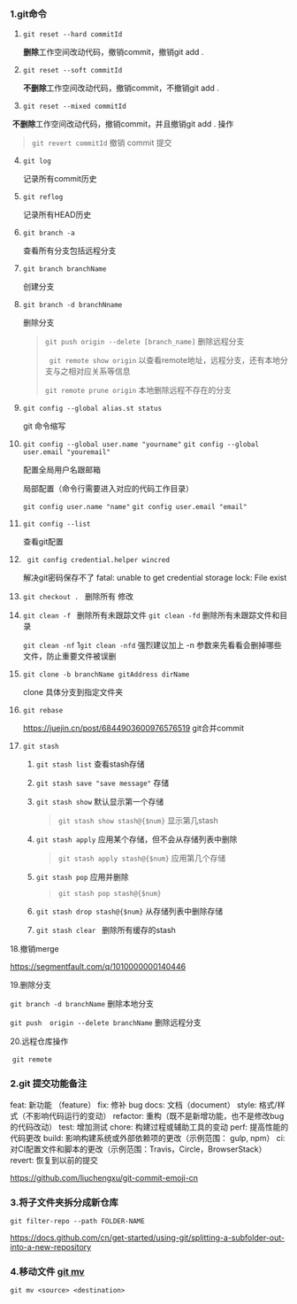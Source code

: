 ### 1.git命令

1. `git reset --hard commitId ` 

   **删除**工作空间改动代码，撤销commit，撤销git add .

2. `git reset --soft commitId`  

   **不删除**工作空间改动代码，撤销commit，不撤销git add . 

3. `git reset --mixed commitId`

​       **不删除**工作空间改动代码，撤销commit，并且撤销git add . 操作

> `git revert commitId` 撤销 commit 提交

4. `git log` 

    记录所有commit历史

5. `git reflog`  

    记录所有HEAD历史

6. `git branch -a` 

   查看所有分支包括远程分支

7. `git branch branchName`

   创建分支

8. `git branch -d branchNname`

   删除分支

   > `git push origin --delete [branch_name]` 删除远程分支
   >
   > ` git remote show origin` 以查看remote地址，远程分支，还有本地分支与之相对应关系等信息
   >
   > `git remote prune origin`  本地删除远程不存在的分支

9. `git config --global alias.st status`

   git 命令缩写

10. `git config --global user.name "yourname"`  `git config --global user.email "youremail"` 

     配置全局用户名跟邮箱

    局部配置（命令行需要进入对应的代码工作目录）

    `git config user.name "name"`  `git config user.email "email"`

11. `git config --list`

    查看git配置

12. ` git config credential.helper wincred`

    解决git密码保存不了 fatal: unable to get credential storage lock: File exist

13. `git checkout . ` 删除所有 修改

14. `git clean -f ` 删除所有未跟踪文件  `git clean -fd` 删除所有未跟踪文件和目录

     `git clean -nf` 1`git clean -nfd`  强烈建议加上 -n 参数来先看看会删掉哪些文件，防止重要文件被误删
    
15. `git clone -b branchName gitAddress dirName`

     clone 具体分支到指定文件夹
    
16. `git rebase `

     https://juejin.cn/post/6844903600976576519 git合并commit
    
17. `git stash`

     1. `git stash list`  查看stash存储

     2. `git stash save "save message"`  存储

     3. `git stash show`  默认显示第一个存储 

        >  `git stash show stash@{$num}`  显示第几stash

     4. `git stash apply` 应用某个存储，但不会从存储列表中删除

        > `git stash apply stash@{$num}` 应用第几个存储

     5. `git stash pop` 应用并删除  

        > `git stash pop stash@{$num}`

     6. `git stash drop stash@{$num}` 从存储列表中删除存储

     7. `git stash clear `  删除所有缓存的stash

18.撤销merge

https://segmentfault.com/q/1010000000140446

19.删除分支

`git branch -d branchName`  删除本地分支

`git push  origin --delete branchName` 删除远程分支

20.远程仓库操作

​	`git remote `





### 2.git 提交功能备注

feat: 新功能 （feature）
fix: 修补 bug
docs: 文档（document）
style: 格式/样式（不影响代码运行的变动）
refactor: 重构（既不是新增功能，也不是修改bug的代码改动）
test: 增加测试
chore: 构建过程或辅助工具的变动
perf: 提高性能的代码更改
build: 影响构建系统或外部依赖项的更改（示例范围： gulp, npm）
ci: 对CI配置文件和脚本的更改（示例范围：Travis，Circle，BrowserStack）
revert: 恢复到以前的提交

https://github.com/liuchengxu/git-commit-emoji-cn

### 3.将子文件夹拆分成新仓库

`git filter-repo --path FOLDER-NAME`

https://docs.github.com/cn/get-started/using-git/splitting-a-subfolder-out-into-a-new-repository

### 4.移动文件 [git mv](https://git-scm.com/docs/git-mv)

`git mv <source> <destination>`

